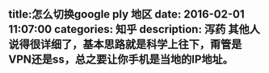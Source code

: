 title:怎么切换google ply 地区
date: 2016-02-01   11:07:00 
categories: 知乎 
 description: 泻药 其他人说得很详细了，基本思路就是科学上往下，甭管是VPN还是ss，总之要让你手机是当地的IP地址。
  --- 
 